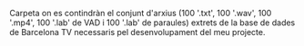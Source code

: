 Carpeta on es contindràn el conjunt d'arxius 
(100 '.txt', 100 '.wav', 100 '.mp4', 100 '.lab' de VAD i 100 '.lab' de paraules) 
extrets de la base de dades de Barcelona TV necessaris pel desenvolupament
del meu projecte.
